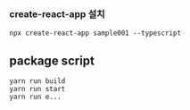 ### create-react-app 설치
```
npx create-react-app sample001 --typescript
```

## package script
```
yarn run build
yarn run start
yarn run e...
```